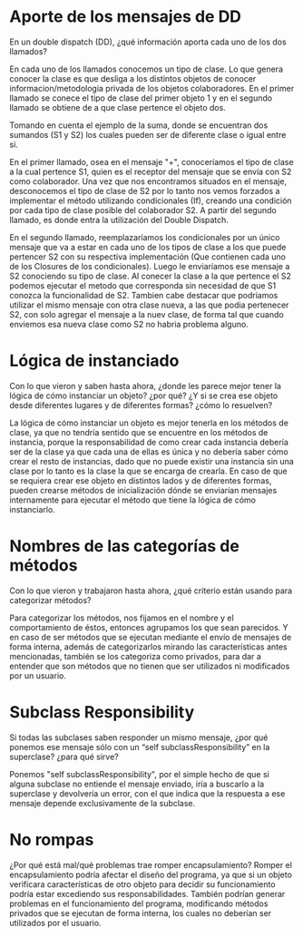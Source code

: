 # Aporte de los mensajes de DD
En un double dispatch (DD), ¿qué información aporta cada uno de los dos llamados?

En cada uno de los llamados conocemos un tipo de clase. Lo que genera conocer la clase es que desliga a los distintos objetos de conocer informacion/metodologia privada de los objetos colaboradores.
En el primer llamado se conece el tipo de clase del primer objeto 1 y en el segundo llamado se obtiene de a que clase pertence el objeto dos.

Tomando en cuenta el ejemplo de la suma, donde se encuentran dos sumandos (S1 y S2) los cuales pueden ser de diferente clase o igual entre si.

En el primer llamado, osea en el mensaje "+", conoceríamos el tipo de clase a la cual pertence S1, quien es el receptor del mensaje que se envía con S2 como colaborador. Una vez que nos encontramos situados en el mensaje, desconocemos el tipo de clase de S2 por lo tanto nos vemos forzados a implementar el método utilizando condicionales (If), creando una condición por cada tipo de clase posible del colaborador S2. A partir del segundo llamado, es donde entra la utilización del Double Dispatch.

En el segundo llamado, reemplazaríamos los condicionales por un único mensaje que va a estar en cada uno de los tipos de clase a los que puede pertencer S2 con su respectiva implementación (Que contienen cada uno de los Closures de los condicionales). Luego le enviaríamos ese mensaje a S2 conociendo su tipo de clase. Al conecer la clase a la que pertence el S2 podemos ejecutar el metodo que corresponda sin necesidad de que S1 conozca la funcionalidad de S2.
Tambien cabe destacar que podriamos utilizar el mismo mensaje con otra clase nueva, a las que podia pertenecer S2, con solo agregar el mensaje a la nuev clase, de forma tal que cuando enviemos esa nueva clase como S2 no habria problema alguno.



# Lógica de instanciado
Con lo que vieron y saben hasta ahora, ¿donde les parece mejor tener la lógica de cómo instanciar un objeto? ¿por qué? ¿Y si se crea ese objeto desde diferentes lugares y de diferentes formas? ¿cómo lo resuelven?

La lógica de cómo instanciar un objeto es mejor tenerla en los métodos de clase, ya que no tendría sentido que se encuentre en los métodos de instancia, porque la responsabilidad de como crear cada instancia debería ser de la clase ya que cada una de ellas es única y no debería saber cómo crear el resto de instancias, dado que  no puede existir una instancia sin una clase por lo tanto es la clase la que se encarga de crearla. 
En caso de que se requiera crear ese objeto en distintos lados y de diferentes formas, pueden crearse métodos de inicialización dónde se enviarían mensajes internamente para ejecutar el método que tiene la lógica de cómo instanciarlo.


# Nombres de las categorías de métodos
Con lo que vieron y trabajaron hasta ahora, ¿qué criterio están usando para categorizar métodos?

Para categorizar los métodos, nos fijamos en el nombre y el comportamiento de éstos, entonces agrupamos los que sean parecidos. Y en caso de ser métodos que se ejecutan mediante el envío de mensajes de forma interna, además de categorizarlos mirando las características antes mencionadas, también se los categoriza como privados, para dar a entender que son métodos que no tienen que ser utilizados ni modificados por un usuario.


# Subclass Responsibility
Si todas las subclases saben responder un mismo mensaje, ¿por qué ponemos ese mensaje sólo con un “self subclassResponsibility” en la superclase? ¿para qué sirve?

Ponemos "self subclassResponsibility", por el simple hecho de que si alguna subclase no entiende el mensaje enviado, iría a buscarlo a la superclase y devolvería un error, con el que indica que la respuesta a ese mensaje depende exclusivamente de la subclase.


# No rompas
¿Por qué está mal/qué problemas trae romper encapsulamiento?
Romper el encapsulamiento podría afectar el diseño del programa, ya que si un objeto verificara características de otro objeto para decidir su funcionamiento podría estar excediendo sus responsabilidades. También podrían generar problemas en el funcionamiento del programa, modificando métodos privados que se ejecutan de forma interna, los cuales no deberían ser utilizados por el usuario.
